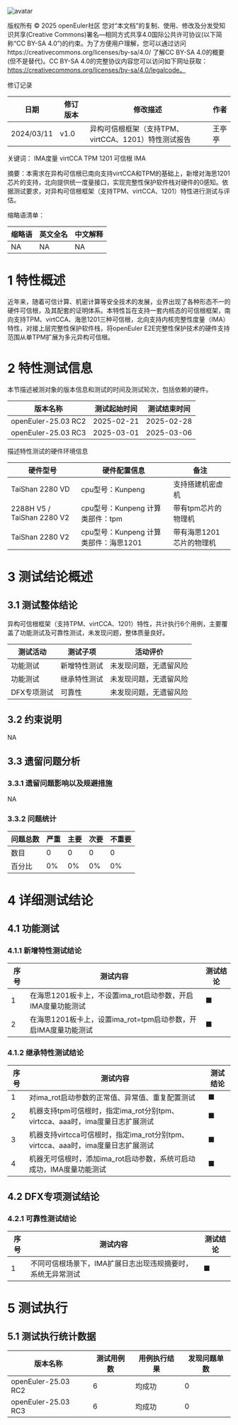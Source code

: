 ![avatar](../../images/openEuler.png)


版权所有 © 2025  openEuler社区
 您对“本文档”的复制、使用、修改及分发受知识共享(Creative Commons)署名—相同方式共享4.0国际公共许可协议(以下简称“CC BY-SA 4.0”)的约束。为了方便用户理解，您可以通过访问https://creativecommons.org/licenses/by-sa/4.0/ 了解CC BY-SA 4.0的概要 (但不是替代)。CC BY-SA 4.0的完整协议内容您可以访问如下网址获取：https://creativecommons.org/licenses/by-sa/4.0/legalcode。

修订记录

| 日期      | 修订   版本 | 修改描述                | 作者   |
| --------- | ----------- | ----------------------- | ------ |
| 2024/03/11 | v1.0        | 异构可信根框架（支持TPM、virtCCA、1201）特性测试报告 | 王亭亭 |

关键词： IMA度量 virtCCA TPM 1201 可信根 IMA

摘要：本需求在异构可信根已南向支持virtCCA和TPM的基础上，新增对海思1201芯片的支持，北向提供统一度量接口，实现完整性保护软件栈对硬件的0感知。依据测试要求，对异构可信根框架（支持TPM、virtCCA、1201）特性进行测试与评估。

缩略语清单：

| 缩略语 | 英文全名 | 中文解释 |
| ------ | -------- | -------- |
|   NA     |     NA     |     NA     |

# 1     特性概述

近年来，随着可信计算、机密计算等安全技术的发展，业界出现了各种形态不一的硬件可信根，及其配套的证明体系。本特性旨在支持一套内核态的可信根框架，南向支持TPM、virtCCA、海思1201三种可信根，北向支持内核完整性度量（IMA）特性，对接上层完整性保护软件栈，将openEuler E2E完整性保护技术的硬件支持范围从单TPM扩展为多元异构可信根。

# 2     特性测试信息

本节描述被测对象的版本信息和测试的时间及测试轮次，包括依赖的硬件。

| 版本名称                    | 测试起始时间 | 测试结束时间 |
| --------------------------- | ------------ | ------------ |
| openEuler-25.03 RC2 | 2025-02-21   | 2025-02-28   |
| openEuler-25.03 RC3 | 2025-03-01   | 2025-03-06   |

描述特性测试的硬件环境信息

| 硬件型号                  | 硬件配置信息                              | 备注                   |
| ------------------------ | ----------------------------------------- | ---------------------- |
| TaiShan 2280 VD | cpu型号：Kunpeng |    支持搭建机密虚机     |
| 2288H V5 / TaiShan 2280 V2  | cpu型号：Kunpeng 计算类部件：tpm |    带有tpm芯片的物理机     |
| TaiShan 2280 V2  | cpu型号：Kunpeng 计算类部件：海思1201 |    带有海思1201芯片的物理机     |

# 3     测试结论概述

## 3.1   测试整体结论

异构可信根框架（支持TPM、virtCCA、1201）特性，共计执行6个用例，主要覆盖了功能测试及可靠性测试，未发现问题，整体质量良好。

| 测试活动 | 测试子项 | 活动评价 |
| ------- | -------- | ------- |
| 功能测试 | 新增特性测试 |  未发现问题，无遗留风险    |
| 功能测试 | 继承特性测试 |  未发现问题，无遗留风险    |
| DFX专项测试 | 可靠性 | 未发现问题，无遗留风险|

## 3.2   约束说明

NA

## 3.3   遗留问题分析

### 3.3.1 遗留问题影响以及规避措施

NA

### 3.3.2 问题统计

| 问题总数                    | 严重 | 主要       | 次要 | 不重要 |
| -------------- | ----- | ----------- | ------- | ------------ |
| 数目 |      0     | 0    |      0      | 0 |
| 百分比 |    0%  | 0% |    0%       | 0% |

# 4 详细测试结论

## 4.1 功能测试

### 4.1.1 新增特性测试结论
| 序号 | 测试内容 | 测试结论 |
| ------- | ------- | -------- |
|    1     |   在海思1201板卡上，不设置ima_rot启动参数，开启IMA度量功能测试     |    ■      |
|    2     |   在海思1201板卡上，设置ima_rot=tpm启动参数，开启IMA度量功能测试      |    ■      |

### 4.1.2 继承特性测试结论
| 序号 | 测试内容 | 测试结论 |
| ------- | ------- | -------- |
|    1     |   对ima_rot启动参数的正常值、异常值、重复配置测试      |    ■      |
|    2     |   机器支持tpm可信根时，指定ima_rot分别tpm、virtcca、aaa时，ima度量日志扩展测试      |    ■      |
|    3     |   机器支持virtcca可信根时，指定ima_rot分别tpm、virtcca、aaa时，ima度量日志扩展测试 |    ■      |
|    4     |   机器无可信根时，添加ima_rot启动参数，系统可启动成功，IMA度量功能测试      |    ■      |

## 4.2 DFX专项测试结论

### 4.2.1 可靠性测试结论
| 序号 | 测试内容 | 测试结论 |
| ------- | ------- | -------- |
|    1     |   不同可信根场景下，IMA扩展日志出现违规摘要时，系统无异常测试      |    ■      |


# 5     测试执行

## 5.1   测试执行统计数据

| 版本名称                    | 测试用例数 | 用例执行结果       | 发现问题单数 |
| --------------------------- | ---------- | ------------------ | ------------ |
| openEuler-25.03  RC2 |   6        | 均成功 | 0            |
| openEuler-25.03  RC3 |   6        | 均成功    | 0            |
